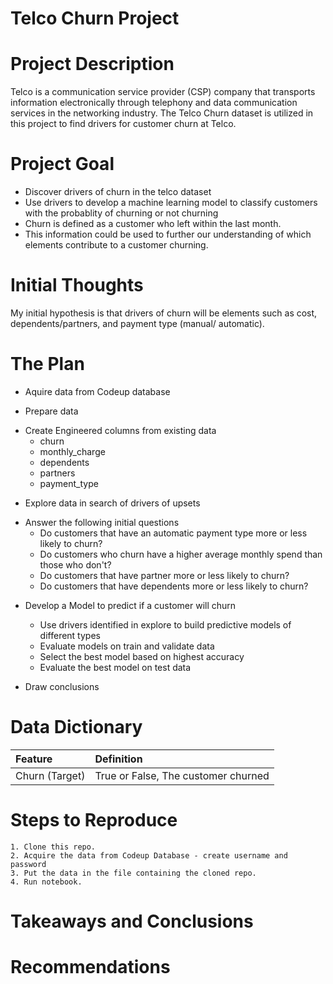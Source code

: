 # Telco Churn Project

# Project Description
Telco is a communication service provider (CSP) company that transports information electronically through telephony and data communication services in the networking industry. The Telco Churn dataset is utilized in this project to find drivers for customer churn at Telco. 

# Project Goal

* Discover drivers of churn in the telco dataset 
* Use drivers to develop a machine learning model to classify customers with the probablity of churning or not churning
* Churn is defined as a customer who left within the last month.
* This information could be used to further our understanding of which elements contribute to a customer churning.

# Initial Thoughts

My initial hypothesis is that drivers of churn will be elements such as cost, dependents/partners, and payment type (manual/ automatic).

# The Plan

* Aquire data from Codeup database

* Prepare data

- Create Engineered columns from existing data
    * churn
    * monthly_charge
    * dependents
    * partners
    * payment_type
* Explore data in search of drivers of upsets

- Answer the following initial questions
    * Do customers that have an automatic payment type more or less likely to churn?
    * Do customers who churn have a higher average monthly spend than those who don't?
    * Do customers that have partner more or less likely to churn?
    * Do customers that have dependents more or less likely to churn?

* Develop a Model to predict if a customer will churn

    - Use drivers identified in explore to build predictive models of different types
    - Evaluate models on train and validate data
    - Select the best model based on highest accuracy
    - Evaluate the best model on test data

* Draw conclusions


# Data Dictionary

| Feature | Definition |
|:--------|:-----------|
|Churn (Target)| True or False, The customer churned|

# Steps to Reproduce
    1. Clone this repo.
    2. Acquire the data from Codeup Database - create username and password
    3. Put the data in the file containing the cloned repo.
    4. Run notebook.

# Takeaways and Conclusions

# Recommendations